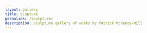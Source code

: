 ```yaml
---
layout: gallery
title: Scupture
permalink: /sculpture/
description: Sculpture gallery of works by Patrick McVeety-Mill
---
```

